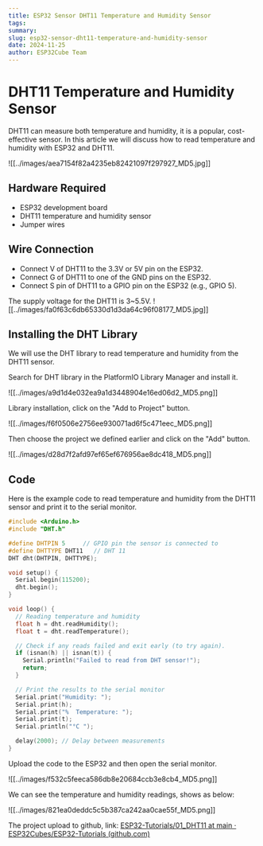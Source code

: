 ```yaml
---
title: ESP32 Sensor DHT11 Temperature and Humidity Sensor
tags: 
summary: 
slug: esp32-sensor-dht11-temperature-and-humidity-sensor
date: 2024-11-25
author: ESP32Cube Team
---
```


# DHT11 Temperature and Humidity Sensor

DHT11 can measure both temperature and humidity, it is a popular, cost-effective sensor. In this article we will discuss how to read temperature and humidity with ESP32 and DHT11.

![[../images/aea7154f82a4235eb82421097f297927_MD5.jpg]]

## Hardware Required

- ESP32 development board
- DHT11 temperature and humidity sensor
- Jumper wires

## Wire Connection

- Connect V of DHT11 to the 3.3V or 5V pin on the ESP32.
- Connect G of DHT11 to one of the GND pins on the ESP32.
- Connect S pin of DHT11 to a GPIO pin on the ESP32 (e.g., GPIO 5).

The supply voltage for the DHT11 is 3~5.5V.
![[../images/fa0f63c6db65330d1d3da64c96f08177_MD5.jpg]]

## Installing the DHT Library

We will use the DHT library to read temperature and humidity from the DHT11 sensor.

Search for DHT library in the PlatformIO Library Manager and install it.

![[../images/a9d1d4e032ea9a1d3448904e16ed06d2_MD5.png]]

Library installation, click on the "Add to Project" button.

![[../images/f6f0506e2756ee930071ad6f5c471eec_MD5.png]]

Then choose the project we defined earlier and click on the "Add" button.

![[../images/d28d7f2afd97ef65ef676956ae8dc418_MD5.png]]

## Code

Here is the example code to read temperature and humidity from the DHT11 sensor and print it to the serial monitor.

```c++
#include <Arduino.h>
#include "DHT.h"

#define DHTPIN 5     // GPIO pin the sensor is connected to
#define DHTTYPE DHT11   // DHT 11
DHT dht(DHTPIN, DHTTYPE);

void setup() {
  Serial.begin(115200);
  dht.begin();
}

void loop() {
  // Reading temperature and humidity
  float h = dht.readHumidity();
  float t = dht.readTemperature();

  // Check if any reads failed and exit early (to try again).
  if (isnan(h) || isnan(t)) {
    Serial.println("Failed to read from DHT sensor!");
    return;
  }

  // Print the results to the serial monitor
  Serial.print("Humidity: ");
  Serial.print(h);
  Serial.print("%  Temperature: ");
  Serial.print(t);
  Serial.println("°C ");

  delay(2000); // Delay between measurements
}
```

Upload the code to the ESP32 and then open the serial monitor.

![[../images/f532c5feeca586db8e20684ccb3e8cb4_MD5.png]]

We can see the temperature and humidity readings, shows as below:

![[../images/821ea0deddc5c5b387ca242aa0cae55f_MD5.png]]

The project upload to github, link: [ESP32-Tutorials/01_DHT11 at main · ESP32Cubes/ESP32-Tutorials (github.com)](https://github.com/ESP32Cubes/ESP32-Tutorials/tree/main/01_DHT11)

